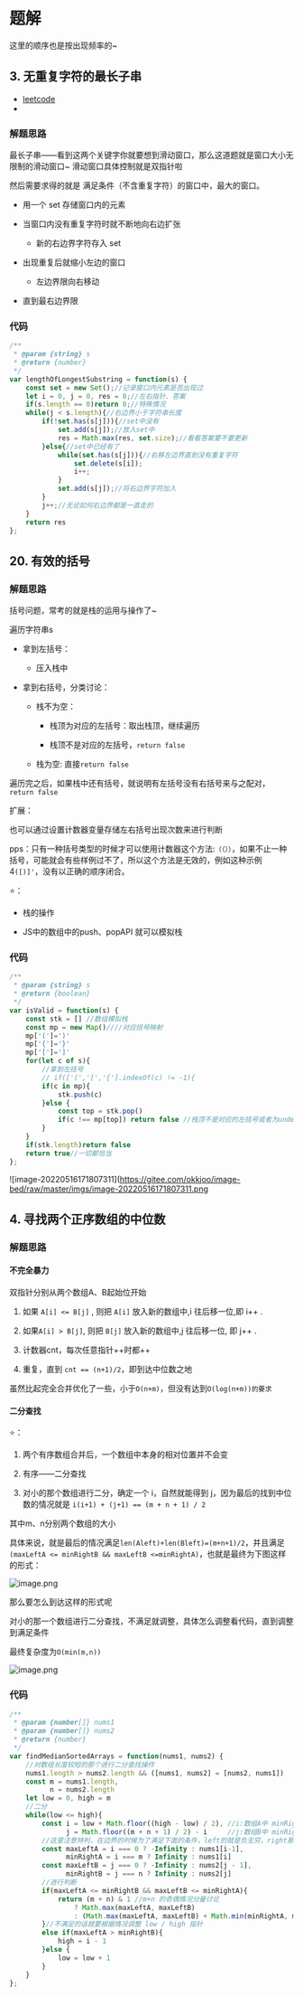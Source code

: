 # 题解

这里的顺序也是按出现频率的~

## 3. 无重复字符的最长子串

- [ leetcode](https://leetcode.cn/problems/longest-substring-without-repeating-characters/)
-

### 解题思路

最长子串——看到这两个关键字你就要想到滑动窗口，那么这道题就是窗口大小无限制的滑动窗口~ 滑动窗口具体控制就是双指针啦

然后需要求得的就是 满足条件（不含重复字符）的窗口中，最大的窗口。

- 用一个 set 存储窗口内的元素
- 当窗口内没有重复字符时就不断地向右边扩张

  - 新的右边界字符存入 set

- 出现重复后就缩小左边的窗口

  - 左边界限向右移动

- 直到最右边界限

### 代码

```javascript
/**
 * @param {string} s
 * @return {number}
 */
var lengthOfLongestSubstring = function(s) {
    const set = new Set();//记录窗口内元素是否出现过
    let i = 0, j = 0, res = 0;//左右指针、答案
    if(s.length == 0)return 0;//特殊情况
    while(j < s.length){//右边界小于字符串长度
        if(!set.has(s[j])){//set中没有
            set.add(s[j]);//放入set中
            res = Math.max(res, set.size);//看看答案要不要更新
        }else{//set中已经有了
            while(set.has(s[j])){//右移左边界直到没有重复字符
                set.delete(s[i]);
                i++;
            }
            set.add(s[j]);//将右边界字符加入
        }
        j++;//无论如何右边界都是一直走的
    }
    return res
};

```

## 20. 有效的括号

### 解题思路

括号问题，常考的就是栈的运用与操作了~

遍历字符串s

- 拿到左括号：
  - 压入栈中

- 拿到右括号，分类讨论：

  - 栈不为空：

    - 栈顶为对应的左括号：取出栈顶，继续遍历

    - 栈顶不是对应的左括号，`return false`

  - 栈为空: 直接`return false`

遍历完之后，如果栈中还有括号，就说明有左括号没有右括号来与之配对，`return false`



扩展：

也可以通过设置计数器变量存储左右括号出现次数来进行判断



pps：只有一种括号类型的时候才可以使用计数器这个方法:`（（））`，如果不止一种括号，可能就会有些样例过不了，所以这个方法是无效的，例如这种示例4`([)]'`，没有以正确的顺序闭合。



⭐：

- 栈的操作

- JS中的数组中的push、popAPI 就可以模拟栈



### 代码



```javascript
/**
 * @param {string} s
 * @return {boolean}
 */
var isValid = function(s) {
    const stk = [] //数组模拟栈
    const mp = new Map()////对应括号映射
    mp['(']=')'
    mp['{']='}'
    mp['[']=']'
    for(let c of s){
        //拿到左括号
        // if(['(','[','{'].indexOf(c) != -1){
        if(c in mp){
            stk.push(c)
        }else {
            const top = stk.pop()
            if(c !== mp[top]) return false //栈顶不是对应的左括号或者为undefined
        }
    }
    if(stk.length)return false
    return true//一切都恰当
};
```

![image-20220516171807311](https://gitee.com/okkjoo/image-bed/raw/master/imgs/image-20220516171807311.png

## 4. 寻找两个正序数组的中位数

### 解题思路

#### 不完全暴力

双指针分别从两个数组A、B起始位开始

1. 如果 `A[i] <= B[j]` , 则把 `A[i]` 放入新的数组中,i 往后移一位,即 i++ .

2. 如果` A[i] > B[j] `, 则把 `B[j]` 放入新的数组中,j 往后移一位, 即 j++ .

3. 计数器cnt，每次任意指针++时都++

4. 重复，直到 `cnt == (n+1)/2`，即到达中位数之地



虽然比起完全合并优化了一些，小于`O(n+m)`，但没有达到`O(log(n+m))的要求`

#### 二分查找

⭐：

1. 两个有序数组合并后，一个数组中本身的相对位置并不会变

2. 有序——二分查找

3. 对小的那个数组进行二分，确定一个 i，自然就能得到 j，因为最后的找到中位数的情况就是 `i(i+1) + (j+1) == (m + n + 1) / 2`

其中m、n分别两个数组的大小

具体来说，就是最后的情况满足`len(Aleft)+len(Bleft)=(m+n+1)/2`，并且满足` (maxLeftA <= minRightB && maxLeftB <=minRightA)`，也就是最终为下图这样的形式：

![image.png](https://pic.leetcode-cn.com/1652693635-ONmbLU-image.png)



那么要怎么到达这样的形式呢

对小的那一个数组进行二分查找，不满足就调整，具体怎么调整看代码，直到调整到满足条件



最终复杂度为`O(min(m,n))`

 

![image.png](https://gitee.com/okkjoo/image-bed/raw/master/imgs/1652693618-TwYBOu-image.png)

### 代码



```javascript
/**
 * @param {number[]} nums1
 * @param {number[]} nums2
 * @return {number}
 */
var findMedianSortedArrays = function(nums1, nums2) {
    //对数组长度较短的那个进行二分查找操作
    nums1.length > nums2.length && ([nums1, nums2] = [nums2, nums1])
    const m = nums1.length, 
          n = nums2.length
    let low = 0, high = m 
    //二分
    while(low <= high){
        const i = low + Math.floor((high - low) / 2), //i:数组A中 minRightA 的下标
              j = Math.floor((m + n + 1) / 2) - i     //j:数组B中 minRightB 的下标  
        //这里注意特判，在边界的时候为了满足下面的条件，left的就是负无穷，right那头就是正无穷
        const maxLeftA = i === 0 ? -Infinity : nums1[i-1],
              minRightA = i === m ? Infinity : nums1[i]     
        const maxLeftB = j === 0 ? -Infinity : nums2[j - 1],
              minRightB = j === n ? Infinity : nums2[j]     
        //进行判断
        if(maxLeftA <= minRightB && maxLeftB <= minRightA){
            return (m + n) & 1 //m+n 的奇偶情况分量讨论
                ? Math.max(maxLeftA, maxLeftB)
                : (Math.max(maxLeftA, maxLeftB) + Math.min(minRightA, minRightB))/2
        }//不满足的话就要根据情况调整 low / high 指针
        else if(maxLeftA > minRightB){
            high = i - 1
        }else {
            low = low + 1
        }
    }
};
```

